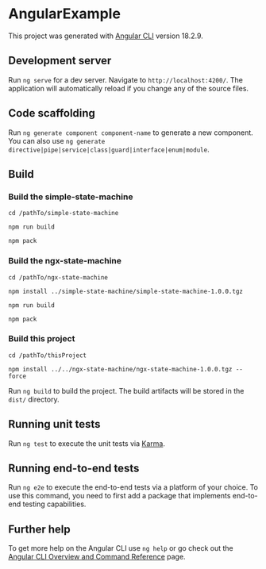 # AngularExample

This project was generated with [Angular CLI](https://github.com/angular/angular-cli) version 18.2.9.

## Development server

Run `ng serve` for a dev server. Navigate to `http://localhost:4200/`. The application will automatically reload if you change any of the source files.

## Code scaffolding

Run `ng generate component component-name` to generate a new component. You can also use `ng generate directive|pipe|service|class|guard|interface|enum|module`.

## Build

### Build the simple-state-machine
`cd /pathTo/simple-state-machine`

`npm run build`

`npm pack`

### Build the ngx-state-machine
`cd /pathTo/ngx-state-machine`

`npm install ../simple-state-machine/simple-state-machine-1.0.0.tgz`

`npm run build`

`npm pack`

### Build this project
`cd /pathTo/thisProject`

`npm install ../../ngx-state-machine/ngx-state-machine-1.0.0.tgz --force`

Run `ng build` to build the project. The build artifacts will be stored in the `dist/` directory.

## Running unit tests

Run `ng test` to execute the unit tests via [Karma](https://karma-runner.github.io).

## Running end-to-end tests

Run `ng e2e` to execute the end-to-end tests via a platform of your choice. To use this command, you need to first add a package that implements end-to-end testing capabilities.

## Further help

To get more help on the Angular CLI use `ng help` or go check out the [Angular CLI Overview and Command Reference](https://angular.dev/tools/cli) page.
